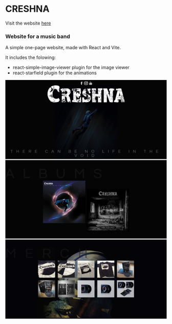 # CRESHNA

Visit the website [here](https://www.creshna.com/)

### Website for a music band

A simple one-page website, made with React and Vite.

It includes the folowing:

- react-simple-image-viewer plugin for the image viewer
- react-starfield plugin for the animations

![First Section](src/assets/creshna-react.png)
![Albums Section](src/assets/creshna-albums.png)
![Merch Section](src/assets/creshna-merch.png)
